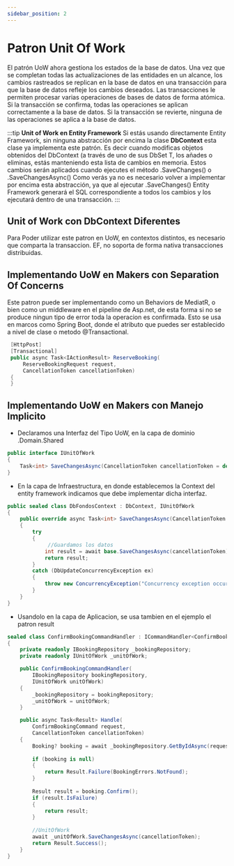 ```yaml
---
sidebar_position: 2
---
```


# Patron Unit Of Work

El patrón UoW  ahora gestiona los estados de la base de datos. Una vez que se completan todas las actualizaciones de las entidades en un alcance, los cambios rastreados se replican en la base de datos en una transacción para que la base de datos refleje los cambios deseados.
Las transacciones le permiten procesar varias operaciones de bases de datos de forma atómica. Si la transacción se confirma, todas las operaciones se aplican correctamente a la base de datos. Si la transacción se revierte, ninguna de las operaciones se aplica a la base de datos.

:::tip **Unit of Work en Entity Framework**
Si estás usando directamente Entity Framework, sin ninguna abstracción por encima la clase **DbContext** esta clase ya implementa este patrón.
Es decir cuando modificas objetos obtenidos del DbContext (a través de uno de sus DbSet T, los añades o eliminas, estás manteniendo esta lista de cambios en memoria.
Estos cambios serán aplicados cuando ejecutes el método .SaveChanges() o .SaveChangesAsync()
Como verás ya no es necesario volver a implementar por encima esta abstracción,
ya que al ejecutar .SaveChanges() Entity Framework generará el SQL correspondiente a todos los cambios y los ejecutará dentro de una transacción.
:::

## Unit of Work con DbContext Diferentes
Para Poder utilizar este patron en UoW, en contextos distintos, es necesario que comparta la
transaccion. EF, no soporta de forma nativa transacciones distribuidas.

## Implementando UoW en Makers con Separation Of Concerns
Este patron puede ser implementando como un Behaviors de MediatR, o bien como un middleware
en el pipeline de Asp.net, de esta forma si no se produce ningun tipo de error toda la operacion 
es confirmada. Esto se usa en marcos como Spring Boot, donde el atributo que  puedes ser establecido
a nivel de clase o metodo @Transactional.

```cs title=".Api.BookingController.cs"
 [HttpPost]
 [Transactional]
 public async Task<IActionResult> ReserveBooking(
     ReserveBookingRequest request,
     CancellationToken cancellationToken)
 {
 }
```

## Implementando UoW en Makers con Manejo Implicito

 * Declaramos una Interfaz del Tipo UoW, en la capa de dominio
.Domain.Shared

```cs title=".Domain.Shared.IUnitOfWork.cs"
public interface IUnitOfWork
{
    Task<int> SaveChangesAsync(CancellationToken cancellationToken = default);
}
```

* En la capa de Infraestructura, en donde establecemos  la Context del entity framework
 indicamos que debe implementar dicha interfaz.

```cs title=".Infraestructure.EfCore.DbFondosContext.cs"
public sealed class DbFondosContext : DbContext, IUnitOfWork
{
    public override async Task<int> SaveChangesAsync(CancellationToken cancellationToken = default)
    {
        try
        {
             //Guardamos los datos
            int result = await base.SaveChangesAsync(cancellationToken);
            return result;
        }
        catch (DbUpdateConcurrencyException ex)
        {
            throw new ConcurrencyException("Concurrency exception occurred.", ex);
        }
    }
}
```

* Usandolo en la capa de Aplicacion, se usa tambien en el ejemplo el patron result

```cs title=".Application.ConfirmBookingCommandHandler.cs"
sealed class ConfirmBookingCommandHandler : ICommandHandler<ConfirmBookingCommand>
{
    private readonly IBookingRepository _bookingRepository;
    private readonly IUnitOfWork _unitOfWork;

    public ConfirmBookingCommandHandler(
        IBookingRepository bookingRepository,
        IUnitOfWork unitOfWork)
    {
        _bookingRepository = bookingRepository;
        _unitOfWork = unitOfWork;
    }

    public async Task<Result> Handle(
        ConfirmBookingCommand request,
        CancellationToken cancellationToken)
    {
        Booking? booking = await _bookingRepository.GetByIdAsync(request.BookingId, cancellationToken);
        
        if (booking is null)
        {
            return Result.Failure(BookingErrors.NotFound);
        }
        
        Result result = booking.Confirm();
        if (result.IsFailure)
        {
            return result;
        }
       
        //UnitOfWork   
        await _unitOfWork.SaveChangesAsync(cancellationToken);
        return Result.Success();
    }
}
```
